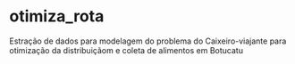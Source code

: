 # otimiza_rota
Estração de dados para modelagem do problema do Caixeiro-viajante para otimização da distribuiçãom e coleta de alimentos em Botucatu
